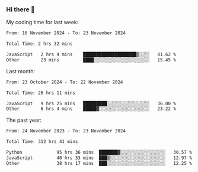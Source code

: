 ### Hi there 👋

My coding time for last week:

<!--START_SECTION:week-->

```txt
From: 16 November 2024 - To: 23 November 2024

Total Time: 2 hrs 32 mins

JavaScript   2 hrs 4 mins    ████████████████████▒░░░░   81.62 %
Other        23 mins         ████░░░░░░░░░░░░░░░░░░░░░   15.45 %
```

<!--END_SECTION:week-->

Last month:

<!--START_SECTION:month-->

```txt
From: 23 October 2024 - To: 22 November 2024

Total Time: 26 hrs 11 mins

JavaScript   9 hrs 25 mins   █████████░░░░░░░░░░░░░░░░   36.00 %
Other        6 hrs 4 mins    █████▓░░░░░░░░░░░░░░░░░░░   23.22 %
```

<!--END_SECTION:month-->

The past year:

<!--START_SECTION:year-->

```txt
From: 24 November 2023 - To: 23 November 2024

Total Time: 312 hrs 41 mins

Python             95 hrs 36 mins  ███████▓░░░░░░░░░░░░░░░░░   30.57 %
JavaScript         40 hrs 33 mins  ███▒░░░░░░░░░░░░░░░░░░░░░   12.97 %
Other              38 hrs 17 mins  ███░░░░░░░░░░░░░░░░░░░░░░   12.25 %
```

<!--END_SECTION:year-->
